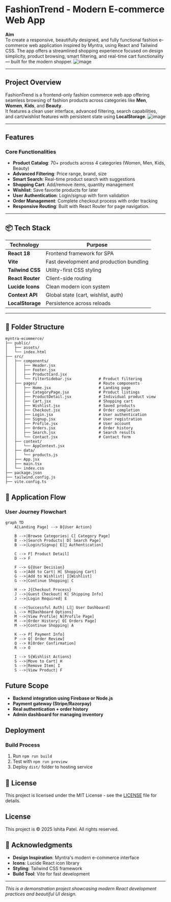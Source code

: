 # FashionTrend - Modern E-commerce Web App

 **Aim**  
 To create a responsive, beautifully designed, and fully functional fashion e-commerce web application inspired by Myntra, using React and Tailwind CSS. The app offers a streamlined shopping experience focused on design simplicity, product browsing, smart filtering, and real-time cart functionality — built for the modern shopper.
![image](https://github.com/user-attachments/assets/c7bfdb52-600b-4cd8-8bb2-477028488085)


---

##  Project Overview

FashionTrend is a frontend-only fashion commerce web app offering seamless browsing of fashion products across categories like **Men**, **Women**, **Kids**, and **Beauty**.  
It features a clean user interface, advanced filtering, search capabilities, and cart/wishlist features with persistent state using **LocalStorage**.
![image](https://github.com/user-attachments/assets/efc5c5e8-4fd6-4891-8b19-fba307e57846)


---

## Features 

###  Core Functionalities
- **Product Catalog**: 70+ products across 4 categories (Women, Men, Kids, Beauty)
- **Advanced Filtering**: Price range, brand, size
- **Smart Search**: Real-time product search with suggestions
- **Shopping Cart**: Add/remove items, quantity management
- **Wishlist**: Save favorite products for later
- **User Authentication**: Login/signup with form validation
- **Order Management**: Complete checkout process with order tracking
- **Responsive Routing**: Built with React Router for page navigation.

---

## 📦 Tech Stack

| Technology     | Purpose                                     |
|----------------|---------------------------------------------|
| **React 18**    | Frontend framework for SPA                 |
| **Vite**        | Fast development and production bundling   |
| **Tailwind CSS**| Utility-first CSS styling                  |
| **React Router**| Client-side routing                        |
| **Lucide Icons**| Clean modern icon system                   |
| **Context API** | Global state (cart, wishlist, auth)        |
| **LocalStorage**| Persistence across reloads                 |

---

## 📁 Folder Structure
```
myntra-ecommerce/
├── public/
│   ├── assets/                
│   └── index.html
├── src/
│   ├── components/                      
│   │   ├── Header.jsx                  
│   │   ├── Footer.jsx                   
│   │   ├── ProductCard.jsx              
│   │   └── FilterSidebar.jsx            # Product filtering
│   ├── pages/                           # Route components
│   │   ├── Home.jsx                     # Landing page
│   │   ├── CategoryPage.jsx             # Product listings
│   │   ├── ProductDetail.jsx            # Individual product view
│   │   ├── Cart.jsx                     # Shopping cart
│   │   ├── Wishlist.jsx                 # Saved products
│   │   ├── Checkout.jsx                 # Order completion
│   │   ├── Login.jsx                    # User authentication
│   │   ├── Signup.jsx                   # User registration
│   │   ├── Profile.jsx                  # User account
│   │   ├── Orders.jsx                   # Order history
│   │   ├── Search.jsx                   # Search results
│   │   └── Contact.jsx                  # Contact form
│   ├── context/
│   │   └── AppContext.jsx               
│   ├── data/
│   │   └── products.js                  
│   ├── App.jsx                          
│   ├── main.tsx                         
│   └── index.css                        
├── package.json
├── tailwind.config.js
├── vite.config.ts
```
## 🔄 Application Flow

### User Journey Flowchart

```mermaid
graph TD
    A[Landing Page] --> B{User Action}
    
    B -->|Browse Categories| C[ Category Page]
    B -->|Search Products| D[ Search Page]
    B -->|Login/Signup| E[👤 Authentication]
    
    C --> F[ Product Detail]
    D --> F
    
    F --> G{User Decision}
    G -->|Add to Cart| H[ Shopping Cart]
    G -->|Add to Wishlist| I[Wishlist]
    G -->|Continue Shopping| C
    
    H --> J{Checkout Process}
    J -->|Guest Checkout| K[ Shipping Info]
    J -->|Login Required| E
    
    E -->|Successful Auth| L[👤 User Dashboard]
    L --> M{Dashboard Options}
    M -->|View Profile| N[Profile Page]
    M -->|Order History| O[ Orders Page]
    M -->|Continue Shopping| A
    
    K --> P[ Payment Info]
    P --> Q[ Order Review]
    Q --> R[Order Confirmation]
    R --> O
    
    I --> S{Wishlist Actions}
    S -->|Move to Cart| H
    S -->|Remove Item| I
    S -->|View Product| F
```

## Future Scope
- **Backend integration using Firebase or Node.js**
- **Payment gateway (Stripe/Razorpay)**
- **Real authentication + order history**
- **Admin dashboard for managing inventory**

##  Deployment

### Build Process
1. Run `npm run build`
2. Test with `npm run preview`
3. Deploy `dist/` folder to hosting service

## 📄 License

This project is licensed under the MIT License - see the [LICENSE](LICENSE) file for details.
##  License

This project is © 2025 Ishita Patel. All rights reserved.

## 🙏 Acknowledgments

- **Design Inspiration**: Myntra's modern e-commerce interface
- **Icons**: Lucide React icon library
- **Styling**: Tailwind CSS framework
- **Build Tool**: Vite for fast development

---

*This is a demonstration project showcasing modern React development practices and beautiful UI design.*
